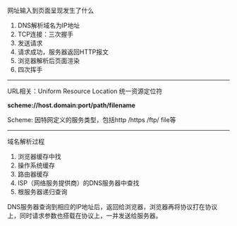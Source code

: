 网址输入到页面呈现发生了什么

1. DNS解析域名为IP地址
2. TCP连接：三次握手
3. 发送请求
4. 请求成功，服务器返回HTTP报文
5. 浏览器解析后页面渲染
6. 四次挥手

***

URL相关：Uniform Resource Location 统一资源定位符

**scheme://host.domain:port/path/filename**

Scheme: 因特网定义的服务类型，包括http /https /ftp/ file等

***

域名解析过程

1. 浏览器缓存中找
2. 操作系统缓存
3. 路由器缓存
4. ISP（网络服务提供商）的DNS服务器中查找
5. 根服务器递归查询

DNS服务器查询到相应的IP地址后，返回给浏览器，浏览器再将协议打在协议上，同时请求参数也搭载在协议上，一并发送给服务器。

